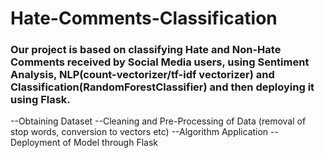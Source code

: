 # Hate-Comments-Classification
### Our project is based on classifying Hate and Non-Hate Comments received by Social Media users, using Sentiment Analysis, NLP(count-vectorizer/tf-idf vectorizer) and Classification(RandomForestClassifier) and then deploying it using Flask. 
--Obtaining Dataset
  --Cleaning and Pre-Processing of Data (removal of stop words, conversion to vectors etc)
  --Algorithm Application
  --Deployment of Model through Flask

